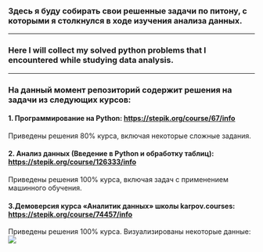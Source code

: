 ### Здесь я буду собирать свои решенные задачи по питону, с которыми я столкнулся в ходе изучения анализа данных.
___
### Here I will collect my solved python problems that I encountered while studying data analysis.
___
### На данный момент репозиторий содержит решения на задачи из следующих курсов:

#### 1. Программирование на Python: https://stepik.org/course/67/info
Приведены решения 80% курса, включая некоторые сложные задания.

#### 2. Анализ данных (Введение в Python и обработку таблиц): https://stepik.org/course/126333/info
Приведены решения 100% курса, включая задач с применением машинного обучения.

#### 3.Демоверсия курса «Аналитик данных» школы karpov.courses: https://stepik.org/course/74457/info
Приведены решения 100% курса.
Визуализированы некоторые данные:
<image src=(a_picture/countplot.png)>
